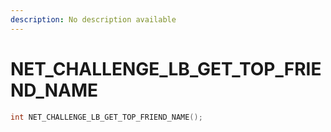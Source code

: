 ```yaml
---
description: No description available 
---
```


# NET_CHALLENGE_LB_GET_TOP_FRIEND_NAME

```cpp
int NET_CHALLENGE_LB_GET_TOP_FRIEND_NAME();
```